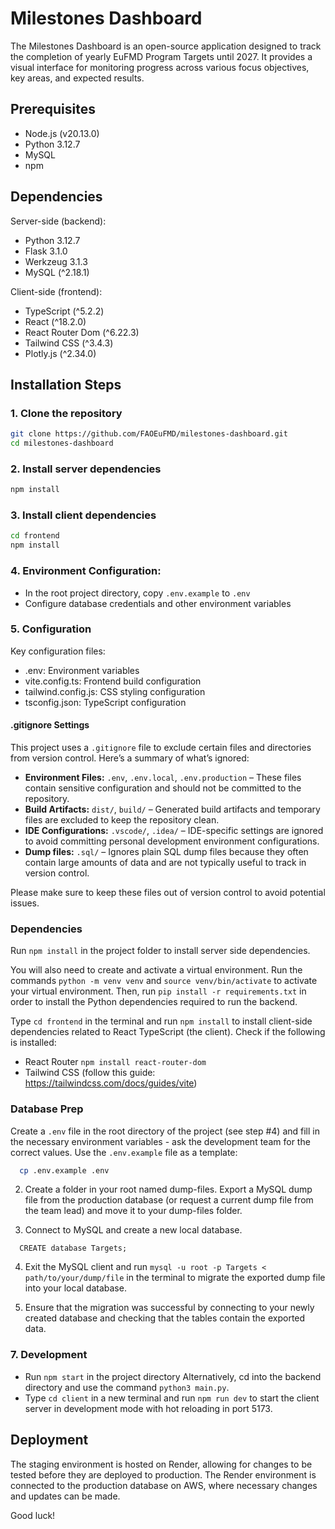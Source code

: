 # Milestones Dashboard

The Milestones Dashboard is an open-source application designed to track the completion of yearly EuFMD Program Targets until 2027. It provides a visual interface for monitoring progress across various focus objectives, key areas, and expected results.

## Prerequisites

- Node.js (v20.13.0)
- Python 3.12.7
- MySQL
- npm

## Dependencies

Server-side (backend):

- Python 3.12.7
- Flask 3.1.0
- Werkzeug 3.1.3
- MySQL (^2.18.1)

Client-side (frontend):

- TypeScript (^5.2.2)
- React (^18.2.0)
- React Router Dom (^6.22.3)
- Tailwind CSS (^3.4.3)
- Plotly.js (^2.34.0)

## Installation Steps

### 1. Clone the repository

```bash
git clone https://github.com/FAOEuFMD/milestones-dashboard.git
cd milestones-dashboard
```

### 2. Install server dependencies

```bash
npm install
```

### 3. Install client dependencies

```bash
cd frontend
npm install
```

### 4. Environment Configuration:

- In the root project directory, copy `.env.example` to `.env`
- Configure database credentials and other environment variables

### 5. Configuration

Key configuration files:

- .env: Environment variables
- vite.config.ts: Frontend build configuration
- tailwind.config.js: CSS styling configuration
- tsconfig.json: TypeScript configuration

#### .gitignore Settings

This project uses a `.gitignore` file to exclude certain files and directories from version control. Here’s a summary of what’s ignored:

- **Environment Files:** `.env`, `.env.local`, `.env.production` – These files contain sensitive configuration and should not be committed to the repository.
- **Build Artifacts:** `dist/`, `build/` – Generated build artifacts and temporary files are excluded to keep the repository clean.
- **IDE Configurations:** `.vscode/`, `.idea/` – IDE-specific settings are ignored to avoid committing personal development environment configurations.
- **Dump files:** `.sql/` – Ignores plain SQL dump files because they often contain large amounts of data and are not typically useful to track in version control.

Please make sure to keep these files out of version control to avoid potential issues.

### Dependencies

Run `npm install` in the project folder to install server side dependencies.

You will also need to create and activate a virtual environment. Run the commands `python -m venv venv` and `source venv/bin/activate` to activate your virtual environment. Then, run `pip install -r requirements.txt` in order to install the Python dependencies required to run the backend.

Type `cd frontend` in the terminal and run `npm install` to install client-side dependencies related to React TypeScript (the client). Check if the following is installed:

- React Router `npm install react-router-dom`
- Tailwind CSS (follow this guide: https://tailwindcss.com/docs/guides/vite)

### Database Prep

Create a `.env` file in the root directory of the project (see step #4) and fill in the necessary environment variables - ask the development team for the correct values. Use the `.env.example` file as a template:

```sh
  cp .env.example .env
```

2. Create a folder in your root named dump-files. Export a MySQL dump file from the production database (or request a current dump file from the team lead) and move it to your dump-files folder.

3. Connect to MySQL and create a new local database.

```
  CREATE database Targets;
```

4. Exit the MySQL client and run `mysql -u root -p Targets < path/to/your/dump/file` in the terminal to migrate the exported dump file into your local database.

5. Ensure that the migration was successful by connecting to your newly created database and checking that the tables contain the exported data.

### 7. Development

- Run `npm start` in the project directory
  Alternatively, cd into the backend directory and use the command `python3 main.py`.
- Type `cd client` in a new terminal and run `npm run dev` to start the client server in development mode with hot reloading in port 5173.

## Deployment

The staging environment is hosted on Render, allowing for changes to be tested before they are deployed to production. The Render environment is connected to the production database on AWS, where necessary changes and updates can be made.

Good luck!
